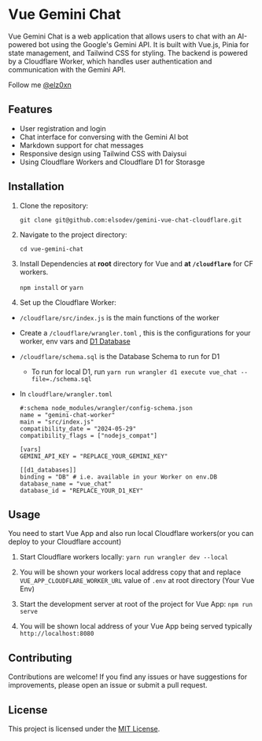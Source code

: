 # Vue Gemini Chat

Vue Gemini Chat is a web application that allows users to chat with an AI-powered bot using the Google's Gemini API. It is built with Vue.js, Pinia for state management, and Tailwind CSS for styling. The backend is powered by a Cloudflare Worker, which handles user authentication and communication with the Gemini API.

Follow me [@elz0xn](https://x.com/elz0xn)

## Features

- User registration and login
- Chat interface for conversing with the Gemini AI bot
- Markdown support for chat messages
- Responsive design using Tailwind CSS with Daiysui
- Using Cloudflare Workers and Cloudflare D1 for Storasge

## Installation

1. Clone the repository:

    `git clone git@github.com:elsodev/gemini-vue-chat-cloudflare.git`

2. Navigate to the project directory:

    `cd vue-gemini-chat`

3. Install Dependencies at **root** directory for Vue and **at `/cloudflare`** for CF workers.

    `npm install` or `yarn`

4. Set up the Cloudflare Worker:

- `/cloudflare/src/index.js` is the main functions of the worker
- Create a `/cloudflare/wrangler.toml` , this is the configurations for your worker, env vars and [D1 Database](https://developers.cloudflare.com/d1/build-with-d1/local-development/)
- `/cloudflare/schema.sql` is the Database Schema to run for D1
    - To run for local D1, run `yarn run wrangler d1 execute vue_chat --file=./schema.sql`
- In `cloudflare/wrangler.toml`

    ```
    #:schema node_modules/wrangler/config-schema.json
    name = "gemini-chat-worker"
    main = "src/index.js"
    compatibility_date = "2024-05-29"
    compatibility_flags = ["nodejs_compat"]

    [vars]
    GEMINI_API_KEY = "REPLACE_YOUR_GEMINI_KEY"

    [[d1_databases]]
    binding = "DB" # i.e. available in your Worker on env.DB
    database_name = "vue_chat"
    database_id = "REPLACE_YOUR_D1_KEY"
    ```

## Usage

You need to start Vue App and also run local Cloudflare workers(or you can deploy to your Cloudflare account)

1. Start Cloudflare workers locally:
`yarn run wrangler dev --local`

2. You will be shown your workers local address copy that and replace `VUE_APP_CLOUDFLARE_WORKER_URL` value of `.env` at root directory (Your Vue Env)

3. Start the development server at root of the project for Vue App:
`npm run serve`

4. You will be shown local address of your Vue App being served typically `http://localhost:8080`

## Contributing

Contributions are welcome! If you find any issues or have suggestions for improvements, please open an issue or submit a pull request.

## License

This project is licensed under the [MIT License](LICENSE).
